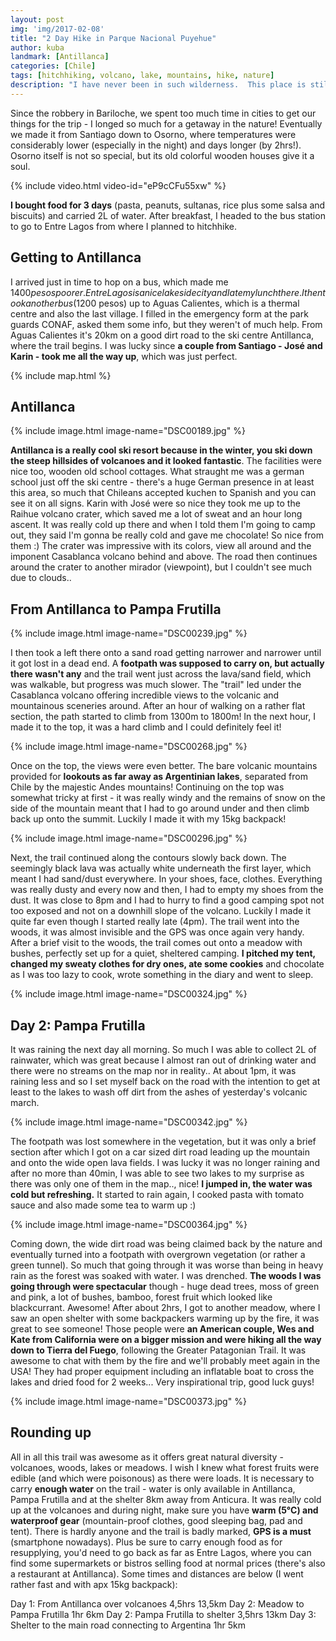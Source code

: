 ```yaml
---
layout: post
img: 'img/2017-02-08'
title: "2 Day Hike in Parque Nacional Puyehue"
author: kuba
landmark: [Antillanca]
categories: [Chile]
tags: [hitchhiking, volcano, lake, mountains, hike, nature]
description: "I have never been in such wilderness.  This place is still untouched by humans. There are stunning scenic views all along the trail as far as Argentina, the trail leads you up volcanoes and down into the woods where it has been overgrown by vegetation. There are so many exotic forest fruits that look poisonous. Plus the wildlife sings as you go along."
---
```



Since the robbery in Bariloche, we spent too much time in cities to get our things for the trip - I longed so much for a getaway in the nature! Eventually we made it from Santiago down to Osorno, where temperatures were considerably lower (especially in the night) and days longer (by 2hrs!). Osorno itself is not so special, but its old colorful wooden houses give it a soul. 

{% include video.html video-id="eP9cCFu55xw" %}

**I bought food for 3 days** (pasta, peanuts, sultanas, rice plus some salsa and biscuits) and carried 2L of water. After breakfast, I headed to the bus station to go to Entre Lagos from where I planned to hitchhike. 

## Getting to Antillanca 

I arrived just in time to hop on a bus, which made me $1400 pesos poorer. Entre Lagos is a nice lakeside city and I ate my lunch there. I then took another bus ($1200 pesos) up to Aguas Calientes, which is a thermal centre and also the last village. I filled in the emergency form at the park guards CONAF, asked them some info, but they weren't of much help. From Aguas Calientes it's 20km on a good dirt road to the ski centre Antillanca, where the trail begins. I was lucky since **a couple from Santiago - José and Karin - took me all the way up**, which was just perfect. 

{% include map.html %}

## Antillanca

{% include image.html image-name="DSC00189.jpg" %}

**Antillanca is a really cool ski resort because in the winter, you ski down the steep hillsides of volcanoes and it looked fantastic**. The facilities were nice too, wooden old school cottages. What straught me was a german school just off the ski centre - there's a huge German presence in at least this area, so much that Chileans accepted kuchen to Spanish and you can see it on all signs. Karin with José were so nice they took me up to the Raihue volcano crater, which saved me a lot of sweat and an hour long ascent. It was really cold up there and when I told them I'm going to camp out, they said I'm gonna be really cold and gave me chocolate! So nice from them :) The crater was impressive with its colors, view all around and the imponent Casablanca volcano behind and above. The road then continues around the crater to another mirador (viewpoint), but I couldn't see much due to clouds..

## From Antillanca to Pampa Frutilla

{% include image.html image-name="DSC00239.jpg" %}

I then took a left there onto a sand road getting narrower and narrower until it got lost in a dead end. A **footpath was supposed to carry on, but actually there wasn't any** and the trail went just across the lava/sand field, which was walkable, but progress was much slower. The "trail" led under the Casablanca volcano offering incredible views to the volcanic and mountainous sceneries around. After an hour of walking on a rather flat section, the path started to climb from 1300m to 1800m! In the next hour, I made it to the top, it was a hard climb and I could definitely feel it! 

{% include image.html image-name="DSC00268.jpg" %}

Once on the top, the views were even better. The bare volcanic mountains provided for **lookouts as far away as Argentinian lakes**, separated from Chile by the majestic Andes mountains! Continuing on the top was somewhat tricky at first - it was really windy and the remains of snow on the side of the mountain meant that I had to go around under and then climb back up onto the summit. Luckily I made it with my 15kg backpack!

{% include image.html image-name="DSC00296.jpg" %}

Next, the trail continued along the contours slowly back down. The seemingly black lava was actually white underneath the first layer, which meant I had sand/dust everywhere. In your shoes, face, clothes. Everything was really dusty and every now and then, I had to empty my shoes from the dust. It was close to 8pm and I had to hurry to find a good camping spot not too exposed and not on a downhill slope of the volcano. Luckily I made it quite far even though I started really late (4pm). The trail went into the woods, it was almost invisible and the GPS was once again very handy. After a brief visit to the woods, the trail comes out onto a meadow with bushes, perfectly set up for a quiet, sheltered camping. **I pitched my tent, changed my sweaty clothes for dry ones, ate some cookies** and chocolate as I was too lazy to cook, wrote something in the diary and went to sleep.

{% include image.html image-name="DSC00324.jpg" %}

## Day 2: Pampa Frutilla

It was raining the next day all morning. So much I was able to collect 2L of rainwater, which was great because I almost ran out of drinking water and there were no streams on the map nor in reality.. At about 1pm, it was raining less and so I set myself back on the road with the intention to get at least to the lakes to wash off dirt from the ashes of yesterday's volcanic march. 

{% include image.html image-name="DSC00342.jpg" %}

The footpath was lost somewhere in the vegetation, but it was only a brief section after which I got on a car sized dirt road leading up the mountain and onto the wide open lava fields. I was lucky it was no longer raining and after no more than 40min, I was able to see two lakes to my surprise as there was only one of them in the map.., nice! **I jumped in, the water was cold but refreshing.** It started to rain again, I cooked pasta with tomato sauce and also made some tea to warm up :)

{% include image.html image-name="DSC00364.jpg" %}

Coming down, the wide dirt road was being claimed back by the nature and eventually turned into a footpath with overgrown vegetation (or rather a green tunnel). So much that going through it was worse than being in heavy rain as the forest was soaked with water. I was drenched. **The woods I was going through were spectacular** though - huge dead trees, moss of green and pink, a lot of bushes, bamboo, forest fruit which looked like blackcurrant. Awesome! After about 2hrs, I got to another meadow, where I saw an open shelter with some backpackers warming up by the fire, it was great to see someone! Those people were **an American couple, Wes and Kate from California were on a bigger mission and were hiking all the way down to Tierra del Fuego**, following the Greater Patagonian Trail. It was awesome to chat with them by the fire and we'll probably meet again in the USA! They had proper equipment including an inflatable boat to cross the lakes and dried food for 2 weeks... Very inspirational trip, good luck guys!

{% include image.html image-name="DSC00373.jpg" %}

## Rounding up

All in all this trail was awesome as it offers great natural diversity - volcanoes, woods, lakes or meadows. I wish I knew what forest fruits were edible (and which were poisonous) as there were loads. It is necessary to carry **enough water** on the trail - water is only available in Antillanca, Pampa Frutilla and at the shelter 8km away from Anticura. It was really cold up at the volcanoes and during night, make sure you have **warm (5°C) and waterproof gear** (mountain-proof clothes, good sleeping bag, pad and tent). There is hardly anyone and the trail is badly marked, **GPS is a must** (smartphone nowadays). Plus be sure to carry enough food as for resupplying, you'd need to go back as far as Entre Lagos, where you can find some supermarkets or bistros selling food at normal prices (there's also a restaurant at Antillanca). Some times and distances are below (I went rather fast and with apx 15kg backpack):

Day 1: From Antillanca over volcanoes 4,5hrs 13,5km
Day 2: Meadow to Pampa Frutilla 1hr 6km
Day 2: Pampa Frutilla to shelter 3,5hrs 13km
Day 3: Shelter to the main road connecting to Argentina 1hr 5km
